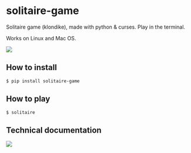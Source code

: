 # solitaire-game

Solitaire game (klondike), made with python & curses. Play in the terminal.

Works on Linux and Mac OS.

![](doc/screenshot.png)

## How to install

```shell
$ pip install solitaire-game
```

## How to play

```shell
$ solitaire
```

## Technical documentation

![](doc/doc_game.png)